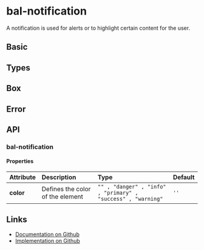 # bal-notification

<!-- START: human documentation top -->

A notification is used for alerts or to highlight certain content for the user.

<!-- END: human documentation top -->

## Basic

<ClientOnly><docs-demo-bal-notification-70></docs-demo-bal-notification-70></ClientOnly>


## Types

<ClientOnly><docs-demo-bal-notification-71></docs-demo-bal-notification-71></ClientOnly>


## Box

<ClientOnly><docs-demo-bal-notification-72></docs-demo-bal-notification-72></ClientOnly>


## Error

<ClientOnly><docs-demo-bal-notification-73></docs-demo-bal-notification-73></ClientOnly>



## API

### bal-notification

#### Properties

| Attribute | Description                      | Type                                                         | Default |
| :-------- | :------------------------------- | :----------------------------------------------------------- | :------ |
| **color** | Defines the color of the element | `"" , "danger" , "info" , "primary" , "success" , "warning"` | `''`    |



<!-- START: human documentation bottom -->

<!-- END: human documentation bottom -->


## Links

* [Documentation on Github](https://github.com/baloise/design-system/blob/master/docs/src/components/components/bal-notification.md)
* [Implementation on Github](https://github.com/baloise/design-system/blob/master/packages/components/src/components/bal-notification)
